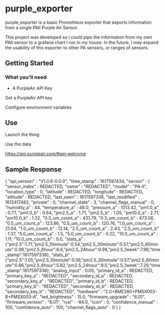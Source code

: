 # purple_exporter

purple_exporter is a basic Prometheus exporter that exports information from
a single PAII Purple Air Sensor.

This project was developed so I could pipe the information from my own PAII
sensor to a grafana chart I run in my house. In the future, I may expand the
usability of this exporter to other PA sensors, or ranges of sensors.

## Getting Started

### What you'll need
- A PurpleAir API Key

Get a PurpleAir API key

Configure environment variables

## Use

Launch the thing

Use the data

https://api.purpleair.com/#api-welcome

## Sample Response
{
  "api_version" : "V1.0.6-0.0.9",
  "time_stamp" : 1617597434,
  "sensor" : {
    "sensor_index" : REDACTED,
    "name" : "REDACTED",
    "model" : "PA-II",
    "location_type" : 0,
    "latitude" : REDACTED,
    "longitude" : REDACTED,
    "altitude" : REDACTED,
    "last_seen" : 1617597338,
    "last_modified" : 1612417482,
    "private" : 0,
    "channel_state" : 3,
    "channel_flags_manual" : 0,
    "humidity_a" : 44,
    "temperature_a" : 48.0,
    "pressure_a" : 1013.42,
    "pm1.0_a" : 0.77,
    "pm1.0_b" : 0.64,
    "pm2.5_a" : 1.71,
    "pm2.5_b" : 1.05,
    "pm10.0_a" : 2.71,
    "pm10.0_b" : 1.32,
    "0.3_um_count_a" : 431.79,
    "0.3_um_count_b" : 473.08,
    "0.5_um_count_a" : 123.86,
    "0.5_um_count_b" : 120.76,
    "1.0_um_count_a" : 21.04,
    "1.0_um_count_b" : 12.14,
    "2.5_um_count_a" : 2.43,
    "2.5_um_count_b" : 1.37,
    "5.0_um_count_a" : 1.5,
    "5.0_um_count_b" : 0.22,
    "10.0_um_count_a" : 1.11,
    "10.0_um_count_b" : 0.0,
    "stats_a" : {"pm2.5":1.71,"pm2.5_10minute":0.54,"pm2.5_30minute":0.57,"pm2.5_60minute":0.98,"pm2.5_6hour":6.6,"pm2.5_24hour":9.98,"pm2.5_1week":7.98,"time_stamp":1617597338},
    "stats_b" : {"pm2.5":1.05,"pm2.5_10minute":0.56,"pm2.5_30minute":0.57,"pm2.5_60minute":0.86,"pm2.5_6hour":5.82,"pm2.5_24hour":9.0,"pm2.5_1week":7.29,"time_stamp":1617597338},
    "analog_input" : 0.05,
    "primary_id_a" : REDACTED,
    "primary_key_a" : "REDACTED",
    "secondary_id_a" : REDACTED,
    "secondary_key_a" : "REDACTED",
    "primary_id_b" : REDACTED,
    "primary_key_b" : "REDACTED",
    "secondary_id_b" : REDACTED,
    "secondary_key_b" : "REDACTED",
    "hardware" : "2.0+BME280+PMSX003-B+PMSX003-A",
    "led_brightness" : 15.0,
    "firmware_upgrade" : "6.01",
    "firmware_version" : "6.01",
    "rssi" : -84.0,
    "icon" : 0,
    "confidence_manual" : 100,
    "confidence_auto" : 100,
    "channel_flags_auto" : 0
  }
}
